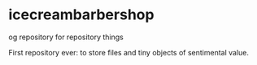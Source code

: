 # icecreambarbershop
og repository for repository things

First repository ever: to store files and tiny objects of sentimental value.
